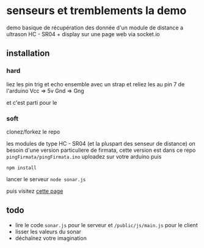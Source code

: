 # senseurs et tremblements la demo

demo basique de récupération des donnée d'un module de distance a ultrason HC - SR04 + display sur une page web via socket.io

## installation  

### hard 

liez les pin trig et echo ensemble avec un strap et reliez les au pin 7 de l'arduino 
Vcc => 5v 
Gnd => Gng

et c'est parti pour le 

### soft

clonez/forkez le repo

les modules de type HC - SR04 (et la pluspart des senseur de distance) on besoin d'une version particuliere de firmata, cette version est dans ce repo ```pingFirmata/pingFirmata.ino```
uploadez sur votre arduino puis 

```
npm install
```

lancer le serveur ```node sonar.js```

puis visitez [cette page](http://localhost:4000)



## todo 

- lire le code ```sonar.js``` pour le serveur et ```/public/js/main.js``` pour le client
- lisser les valeurs du sonar
- déchaînez votre imagination
